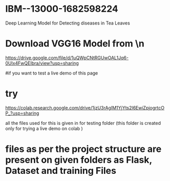 # IBM--13000-1682598224
Deep Learning Model for Detecting diseases in Tea Leaves

# Download VGG16 Model from \n
https://drive.google.com/file/d/1uQWpCNtRGUwOAL1Jq6-0Ulx4FwQEIbra/view?usp=sharing

#if you want to test a live demo of this page 
# try
https://colab.research.google.com/drive/1jzU3rAgIM1YjYts2l6EwiZpjogrtcOP_?usp=sharing

all the files used for this is given in for testing folder (this folder is created only for trying a live demo on colab )

# files as per the project structure are present on given folders as Flask, Dataset and training Files

